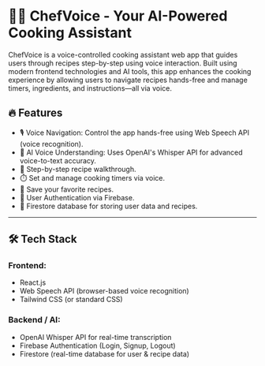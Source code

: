 # 👨‍🍳 ChefVoice - Your AI-Powered Cooking Assistant

ChefVoice is a voice-controlled cooking assistant web app that guides users through recipes step-by-step using voice interaction. Built using modern frontend technologies and AI tools, this app enhances the cooking experience by allowing users to navigate recipes hands-free and manage timers, ingredients, and instructions—all via voice.

## 🔥 Features

- 🎙️ Voice Navigation: Control the app hands-free using Web Speech API (voice recognition).
- 🧠 AI Voice Understanding: Uses OpenAI's Whisper API for advanced voice-to-text accuracy.
- 📝 Step-by-step recipe walkthrough.
- ⏱️ Set and manage cooking timers via voice.
- 🧾 Save your favorite recipes.
- 🔐 User Authentication via Firebase.
- 🧮 Firestore database for storing user data and recipes.

---

## 🛠️ Tech Stack

### Frontend:
- React.js
- Web Speech API (browser-based voice recognition)
- Tailwind CSS (or standard CSS)

### Backend / AI:
- OpenAI Whisper API for real-time transcription
- Firebase Authentication (Login, Signup, Logout)
- Firestore (real-time database for user & recipe data)
